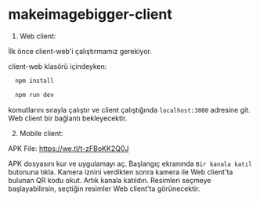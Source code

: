 # makeimagebigger-client

1. Web client:

İlk önce client-web'i çalıştırmamız gerekiyor.

client-web klasörü içindeyken:

```bash
  npm install
```

```bash
  npm run dev
```

komutlarını sırayla çalıştır ve client çalıştığında `localhost:3000` adresine git. Web client bir bağlantı bekleyecektir.

2. Mobile client:

APK File: https://we.tl/t-zFBoKK2Q0J

APK dosyasını kur ve uygulamayı aç. Başlangıç ekranında `Bir kanala katıl` butonuna tıkla. Kamera iznini verdikten sonra kamera ile Web client'ta bulunan QR kodu okut. Artık kanala katıldın. Resimleri seçmeye başlayabilirsin, seçtiğin resimler Web client'ta görünecektir.

